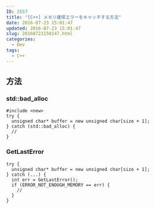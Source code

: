 ```yaml
---
ID: 2557
title: "[C++] メモリ確保エラーをキャッチする方法"
date: 2016-07-23 15:01:47
updated: 2016-07-23 15:01:47
slug: 20160723150147.html
categories:
  - Dev
tags:
  - C++
---
```


<!--more-->
<h2>方法</h2>
<h3>std::bad_alloc</h3>
<pre class="cpp"><code>#include &lt;new&gt;
try {
  unsigned char* buffer = new unsigned char[size + 1];
} catch (std::bad_alloc) {
  // 
}
</code></pre>

<h3>GetLastError</h3>
<pre class="cpp"><code>try {
  unsigned char* buffer = new unsigned char[size + 1];
} catch (...) {
  int err = GetLastError();
  if (ERROR_NOT_ENOUGH_MEMORY == err) {
    //
  }
}</code></pre>
